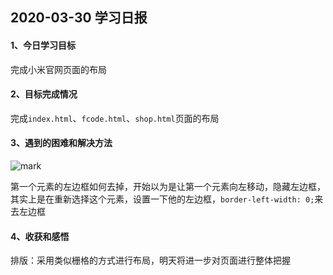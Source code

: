 ## 2020-03-30 学习日报

#### 1、今日学习目标

完成小米官网页面的布局

#### 2、目标完成情况

完成`index.html`、`fcode.html`、`shop.html`页面的布局

#### 3、遇到的困难和解决方法

![mark](http://qn.huat.xyz/win/20200330/OI1uNhK6hzQt.png)

第一个元素的左边框如何去掉，开始以为是让第一个元素向左移动，隐藏左边框，其实上是在重新选择这个元素，设置一下他的左边框，`border-left-width: 0;`来去左边框

#### 4、收获和感悟

排版：采用类似栅格的方式进行布局，明天将进一步对页面进行整体把握